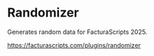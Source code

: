 # Randomizer
Generates random data for FacturaScripts 2025.

https://facturascripts.com/plugins/randomizer